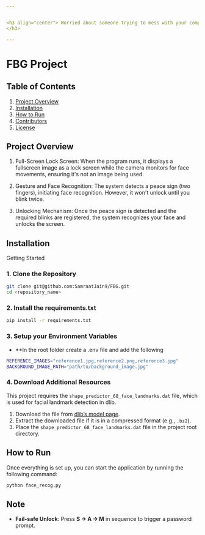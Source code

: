```yaml
---


<h3 align="center"> Worried about someone trying to mess with your computer while you are AFK. This project integrates face recognition, blink detection, and gesture recognition into a seamless experience. This README will help you get started with cloning, setting up, and running the project.
</h3>

---
```


# FBG Project

## Table of Contents
1. [Project Overview](#project-overview)
2. [Installation](#installation)
3. [How to Run](#how-to-run)
4. [Contributors](#Contributors)
5. [License](#license)

## Project Overview
1. Full-Screen Lock Screen: When the program runs, it displays a fullscreen image as a lock screen while the camera monitors for face movements, ensuring it's not an image being used.

2. Gesture and Face Recognition: The system detects a peace sign (two fingers), initiating face recognition. However, it won't unlock until you blink twice.

3. Unlocking Mechanism: Once the peace sign is detected and the required blinks are registered, the system recognizes your face and unlocks the screen.

## Installation
Getting Started

### 1. Clone the Repository

```bash
git clone git@github.com:SamraatJain9/FBG.git
cd <repository_name>
```

### 2. Install the requirements.txt
```bash
pip install -r requirements.txt
```

### 3. Setup your Environment Variables
- **In the root folder create a .env file and add the following 
```bash
REFERENCE_IMAGES="reference1.jpg,reference2.png,reference3.jpg"
BACKGROUND_IMAGE_PATH="path/to/background_image.jpg"
```

### 4. Download Additional Resources

This project requires the `shape_predictor_68_face_landmarks.dat` file, which is used for facial landmark detection in dlib.

1. Download the file from [dlib’s model page](http://dlib.net/files/shape_predictor_68_face_landmarks.dat.bz2).
2. Extract the downloaded file if it is in a compressed format (e.g., `.bz2`).
3. Place the `shape_predictor_68_face_landmarks.dat` file in the project root directory.

## How to Run

Once everything is set up, you can start the application by running the following command:

```bash
python face_recog.py
```

## Note
- **Fail-safe Unlock**: Press **S → A → M** in sequence to trigger a password prompt.
